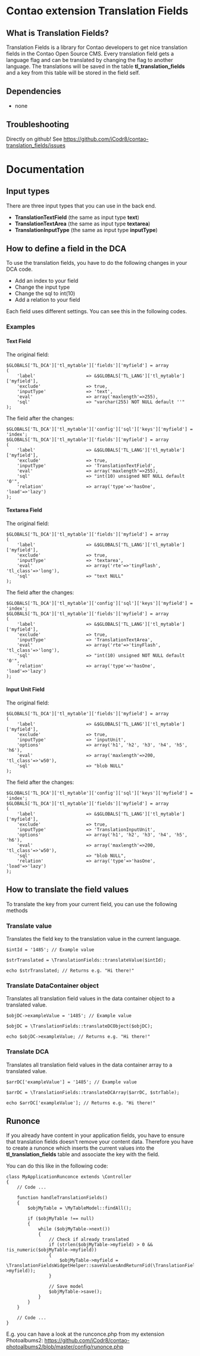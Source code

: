 # Contao extension Translation Fields #
## What is Translation Fields? ##
Translation Fields is a library for Contao developers to get nice translation fields in the Contao Open Source CMS.
Every translation field gets a language flag and can be translated by changing the flag to another language. The translations will be saved in the table __tl_translation_fields__ and a key from this table will be stored in the field self.


## Dependencies ##
- none


## Troubleshooting ##
Directly on github! See https://github.com/iCodr8/contao-translation_fields/issues


# Documentation #


## Input types ##
There are three input types that you can use in the back end.
- __TranslationTextField__ (the same as input type __text__)
- __TranslationTextArea__ (the same as input type __textarea__)
- __TranslationInputType__ (the same as input type __inputType__)


## How to define a field in the DCA ##
To use the translation fields, you have to do the following changes in your DCA code.
- Add an index to your field
- Change the input type
- Change the sql to int(10)
- Add a relation to your field

Each field uses different settings. You can see this in the following codes.


### Examples ###
#### Text Field ####
The original field:

	$GLOBALS['TL_DCA']['tl_mytable']['fields']['myfield'] = array
	(
		'label'                   => &$GLOBALS['TL_LANG']['tl_mytable']['myfield'],
		'exclude'                 => true,
		'inputType'               => 'text',
		'eval'                    => array('maxlength'=>255),
		'sql'                     => "varchar(255) NOT NULL default ''"
	);

The field after the changes:

	$GLOBALS['TL_DCA']['tl_mytable']['config']['sql']['keys']['myfield'] = 'index';
	$GLOBALS['TL_DCA']['tl_mytable']['fields']['myfield'] = array
	(
		'label'                   => &$GLOBALS['TL_LANG']['tl_mytable']['myfield'],
		'exclude'                 => true,
		'inputType'               => 'TranslationTextField',
		'eval'                    => array('maxlength'=>255),
		'sql'                     => "int(10) unsigned NOT NULL default '0'",
		'relation'                => array('type'=>'hasOne', 'load'=>'lazy')
	);


#### Textarea Field ####
The original field:

	$GLOBALS['TL_DCA']['tl_mytable']['fields']['myfield'] = array
	(
		'label'                   => &$GLOBALS['TL_LANG']['tl_mytable']['myfield'],
		'exclude'                 => true,
		'inputType'               => 'textarea',
		'eval'                    => array('rte'=>'tinyFlash', 'tl_class'=>'long'),
		'sql'                     => "text NULL"
	);

The field after the changes:

	$GLOBALS['TL_DCA']['tl_mytable']['config']['sql']['keys']['myfield'] = 'index';
	$GLOBALS['TL_DCA']['tl_mytable']['fields']['myfield'] = array
	(
		'label'                   => &$GLOBALS['TL_LANG']['tl_mytable']['myfield'],
		'exclude'                 => true,
		'inputType'               => 'TranslationTextArea',
		'eval'                    => array('rte'=>'tinyFlash', 'tl_class'=>'long'),
		'sql'                     => "int(10) unsigned NOT NULL default '0'",
		'relation'                => array('type'=>'hasOne', 'load'=>'lazy')
	);


#### Input Unit Field ####
The original field:

	$GLOBALS['TL_DCA']['tl_mytable']['fields']['myfield'] = array
	(
		'label'                   => &$GLOBALS['TL_LANG']['tl_mytable']['myfield'],
		'exclude'                 => true,
		'inputType'               => 'inputUnit',
		'options'                 => array('h1', 'h2', 'h3', 'h4', 'h5', 'h6'),
		'eval'                    => array('maxlength'=>200, 'tl_class'=>'w50'),
		'sql'                     => "blob NULL"
	);

The field after the changes:

	$GLOBALS['TL_DCA']['tl_mytable']['config']['sql']['keys']['myfield'] = 'index';
	$GLOBALS['TL_DCA']['tl_mytable']['fields']['myfield'] = array
	(
		'label'                   => &$GLOBALS['TL_LANG']['tl_mytable']['myfield'],
		'exclude'                 => true,
		'inputType'               => 'TranslationInputUnit',
		'options'                 => array('h1', 'h2', 'h3', 'h4', 'h5', 'h6'),
		'eval'                    => array('maxlength'=>200, 'tl_class'=>'w50'),
		'sql'                     => "blob NULL",
		'relation'                => array('type'=>'hasOne', 'load'=>'lazy')
	);


## How to translate the field values ##
To translate the key from your current field, you can use the following methods

### Translate value ###
Translates the field key to the translation value in the current language.

	$intId = '1485'; // Example value
	
	$strTranslated = \TranslationFields::translateValue($intId);
	
	echo $strTranslated; // Returns e.g. "Hi there!"


### Translate DataContainer object ###
Translates all translation field values in the data container object to a translated value.

	$objDC->exampleValue = '1485'; // Example value
	
	$objDC = \TranslationFields::translateDCObject($objDC);
	
	echo $objDC->exampleValue; // Returns e.g. "Hi there!"


### Translate DCA ###
Translates all translation field values in the data container array to a translated value.

	$arrDC['exampleValue'] = '1485'; // Example value
	
	$arrDC = \TranslationFields::translateDCArray($arrDC, $strTable);
	
	echo $arrDC['exampleValue']; // Returns e.g. "Hi there!"


## Runonce ##
If you already have content in your application fields, you have to ensure that translation fields doesn't remove your content data. Therefore you have to create a runonce which inserts the current values into the __tl_translation_fields__ table and associate the key with the field.

You can do this like in the following code:

	class MyApplicationRunconce extends \Controller
	{
		// Code ...
		
		function handleTranslationFields()
		{
			$objMyTable = \MyTableModel::findAll();
			
			if ($objMyTable !== null)
			{
				while ($objMyTable->next())
				{
					// Check if already translated
					if (strlen($objMyTable->myfield) > 0 && !is_numeric($objMyTable->myfield))
					{
						$objMyTable->myfield = \TranslationFieldsWidgetHelper::saveValuesAndReturnFid(\TranslationFieldsWidgetHelper::addValueToAllLanguages($objMyTable->myfield));
					}
					
					// Save model
					$objMyTable->save();
				}
			}
		}
		
		// Code ...
	}

E.g. you can have a look at the runconce.php from my extension Photoalbums2:
https://github.com/iCodr8/contao-photoalbums2/blob/master/config/runonce.php
